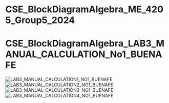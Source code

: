 # CSE_BlockDiagramAlgebra_ME_4205_Group5_2024
# CSE_BlockDiagramAlgebra_LAB3_MANUAL_CALCULATION_No1_BUENAFE
![LAB3_MANUAL_CALCULATION1_NO1_BUENAFE](https://github.com/frederickmaderazo/CSE_BlockDiagramAlgebra_ME_4205_Group5_2024/assets/159096286/2f650d5b-4150-41ea-93be-872de96166bf)
![LAB3_MANUAL_CALCULATION2_NO1_BUENAFE](https://github.com/frederickmaderazo/CSE_BlockDiagramAlgebra_ME_4205_Group5_2024/assets/159096286/1655dae4-06be-402a-baf9-bf565f29b7a3)
![LAB3_MANUAL_CALCULATION3_NO1_BUENAFE](https://github.com/frederickmaderazo/CSE_BlockDiagramAlgebra_ME_4205_Group5_2024/assets/159096286/84b9721a-2883-457b-8578-86c4377f8cd6)
![LAB3_MANUAL_CALCULATION4_NO1_BUENAFE](https://github.com/frederickmaderazo/CSE_BlockDiagramAlgebra_ME_4205_Group5_2024/assets/159096286/551647f0-37c4-4926-9d23-fa46f42a3f1e)
